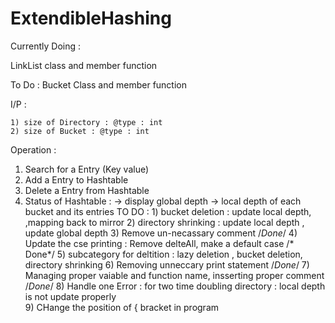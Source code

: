 # ExtendibleHashing

Currently Doing : 

 LinkList class and member function
 
To Do :
  Bucket Class and member function

I/P : 

    1) size of Directory : @type : int
    2) size of Bucket : @type : int

Operation :
  1) Search for a Entry (Key value)
  2) Add a Entry to Hashtable
  3) Delete a Entry from Hashtable
  4) Status of Hashtable :
        -> display global depth
        -> local depth of each bucket and its entries
TO DO : 
	1) bucket deletion : update local depth, ,mapping back to mirror 
	2) directory shrinking : update local depth , update global depth
	3) Remove un-necassary comment /*Done*/
	4) Update the cse printing : Remove delteAll,  make a default case  /* Done*/
	5) subcategory for deltition : lazy deletion , bucket  deletion, directory shrinking
	6) Removing unneccary print statement /*Done*/
	7) Managing proper vaiable and function name, insserting proper comment /*Done*/
	8) Handle one Error : for two time doubling directory : local depth is not update properly       
	9) CHange the position of { bracket in program
